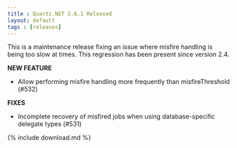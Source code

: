 ```yaml
---
title : Quartz.NET 2.6.1 Released
layout: default
tags : [releases]
---
```


This is a maintenance release fixing an issue where misfire handling is being too slow at times. This regression has been present since version 2.4.

__NEW FEATURE__

* Allow performing misfire handling more frequently than misfireThreshold (#532)

__FIXES__

* Incomplete recovery of misfired jobs when using database-specific delegate types (#531)

{% include download.md %}
